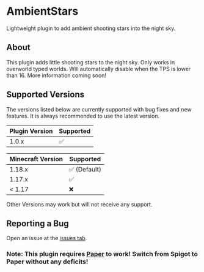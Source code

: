 # AmbientStars
Lightweight plugin to add ambient shooting stars into the night sky.

## About
This plugin adds little shooting stars to the night sky. Only works in overworld typed worlds. Will automatically disable when the TPS is lower than 16. More information coming soon!

## Supported Versions

The versions listed below are currently supported with bug fixes and new features. It is always recommended to use the latest version.

| Plugin Version | Supported          |
| ------- | ------------------ |
| 1.0.x   | :white_check_mark: |

| Minecraft Version | Supported |
| ----------------- | --------- |
| 1.18.x            | ✅ (Default) |
| 1.17.x            | ✅ |
| < 1.17            | :x: |

Other Versions may work but will not receive any support.

## Reporting a Bug
Open an issue at the [issues tab](https://github.com/TheLeCrafter/ambientstars/issues).

### Note: This plugin requires [Paper](https://papermc.io/) to work! Switch from Spigot to Paper without any deficits!
